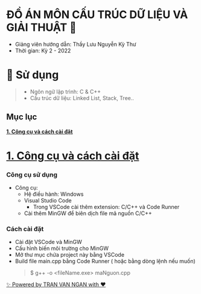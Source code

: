 # **ĐỒ ÁN MÔN CẤU TRÚC DỮ LIỆU VÀ GIẢI THUẬT 👋**

-   Giảng viên hướng dẫn: Thầy Lưu Nguyễn Kỳ Thư
-   Thời gian: Kỳ 2 - 2022

# 🚀 Sử dụng

> -   Ngôn ngữ lập trình: C & C++
> -   Cấu trúc dữ liệu: Linked List, Stack, Tree..

## **Mục lục**

[**1. Công cụ và cách cài đặt**](#1công-cụ)

# [**1. Công cụ và cách cài đặt**](công-cụ)

### **Công cụ sử dụng**

-   Công cụ:
    -   Hệ điều hành: Windows
    -   Visual Studio Code
        -   Trong VSCode cài thêm extension: C/C++ và Code Runner
    -   Cài thêm MinGW để biên dịch file mã nguồn C/C++

### **Cách cài đặt**

-   Cài đặt VSCode và MinGW
-   Cấu hình biến môi trường cho MinGW
-   Mở thư mục chứa project này bằng VSCode
-   Build file main.cpp bằng Code Runner ( hoặc bằng dòng lệnh nếu muốn)
    > $ g++ -o \<fileName.exe> maNguon.cpp

[✨ Powered by TRAN VAN NGAN with ❤️](https://github.com/ngantrandev)
